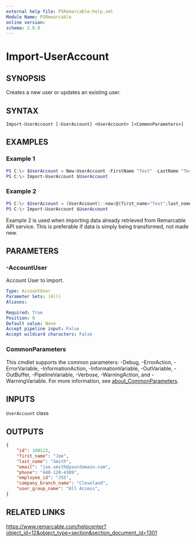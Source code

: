 ```yaml
---
external help file: PSRemarcable-help.xml
Module Name: PSRemarcable
online version:
schema: 2.0.0
---
```


# Import-UserAccount

## SYNOPSIS
Creates a new user or updates an existing user.

## SYNTAX

```
Import-UserAccount [-UserAccount] <UserAccount> [<CommonParameters>]
```

## EXAMPLES

### Example 1
```powershell
PS C:\> $UserAccount = New-UserAccount -FirstName "Test" -LastName "Test" -Email "test@gmail.com"
PS C:\> Import-UserAccount $UserAccount
```

### Example 2
```powershell
PS C:\> $UserAccount = [UserAccount]::new(@{first_name="Test";last_name="Test";email="test@gmail.com"})
PS C:\> Import-UserAccount $UserAccount
```

Example 2 is used when importing data already retrieved from Remarcable API service. This is preferable if data is simply being transformed, not made new.

## PARAMETERS

### -AccountUser
Account User to import.

```yaml
Type: AccountUser
Parameter Sets: (All)
Aliases:

Required: True
Position: 0
Default value: None
Accept pipeline input: False
Accept wildcard characters: False
```

### CommonParameters
This cmdlet supports the common parameters: -Debug, -ErrorAction, -ErrorVariable, -InformationAction, -InformationVariable, -OutVariable, -OutBuffer, -PipelineVariable, -Verbose, -WarningAction, and -WarningVariable. For more information, see [about_CommonParameters](http://go.microsoft.com/fwlink/?LinkID=113216).

## INPUTS

`UserAccount` class

## OUTPUTS

```json
{
    "id": 100123,
    "first_name": "Joe",
    "last_name": "Smith",
    "email": "joe.smith@yourdomain.com",
    "phone": "440-120-4309",
    "employee_id": "JSS",
    "company_branch_name": "Cleveland",
    "user_group_name": "All Access",
}
```

## RELATED LINKS
https://www.remarcable.com/helpcenter?object_id=12&object_type=section&section_document_id=1301